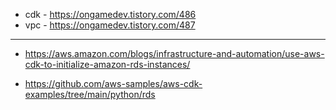 * cdk - https://ongamedev.tistory.com/486
* vpc - https://ongamedev.tistory.com/487


--- 
* https://aws.amazon.com/blogs/infrastructure-and-automation/use-aws-cdk-to-initialize-amazon-rds-instances/



* https://github.com/aws-samples/aws-cdk-examples/tree/main/python/rds
